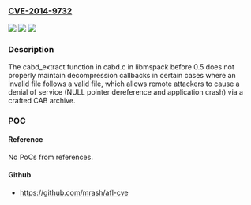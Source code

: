 ### [CVE-2014-9732](https://cve.mitre.org/cgi-bin/cvename.cgi?name=CVE-2014-9732)
![](https://img.shields.io/static/v1?label=Product&message=n%2Fa&color=blue)
![](https://img.shields.io/static/v1?label=Version&message=n%2Fa&color=blue)
![](https://img.shields.io/static/v1?label=Vulnerability&message=n%2Fa&color=brighgreen)

### Description

The cabd_extract function in cabd.c in libmspack before 0.5 does not properly maintain decompression callbacks in certain cases where an invalid file follows a valid file, which allows remote attackers to cause a denial of service (NULL pointer dereference and application crash) via a crafted CAB archive.

### POC

#### Reference
No PoCs from references.

#### Github
- https://github.com/mrash/afl-cve

